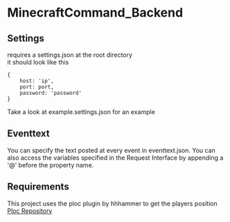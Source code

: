 # MinecraftCommand_Backend

## Settings

requires a settings.json at the root directory  
it should look like this  

```
{
    host: 'ip',
    port: port,
    password: 'password'
}
```  
  
Take a look at example.settings.json for an example


## Eventtext

You can specify the text posted at every event in eventtext.json.
You can also access the variables specified in the Request Interface by appending a '@' before the property name. 

## Requirements

This project uses the ploc plugin by hhhammer to get the players position
[Ploc Repository](https://git.hhhammer.de/hamburghammer/ploc/src/branch/master)
